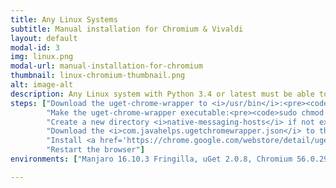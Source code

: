```yaml
---
title: Any Linux Systems
subtitle: Manual installation for Chromium & Vivaldi
layout: default
modal-id: 3
img: linux.png
modal-url: manual-installation-for-chromium
thumbnail: linux-chromium-thumbnail.png
alt: image-alt
description: Any Linux system with Python 3.4 or latest must be able to run uget-chrome-wrapper. To integrate uGet with <strong>Chromium & Vivaldi</strong>, follow the steps given below.
steps: ["Download the uget-chrome-wrapper to <i>/usr/bin</i>:<pre><code>sudo wget https://raw.githubusercontent.com/slgobinath/uget-chrome-wrapper/master/uget-chrome-wrapper/bin/uget-chrome-wrapper --output-document /usr/bin/uget-chrome-wrapper</code></pre>",
		"Make the uget-chrome-wrapper executable:<pre><code>sudo chmod +x /usr/bin/uget-chrome-wrapper</code></pre>",
		"Create a new directory <i>native-messaging-hosts</i> if not exists (This path is common for both Chromium and Vivaldi):<pre><code>sudo mkdir -p /etc/chromium/native-messaging-hosts</code></pre>",
		"Download the <i>com.javahelps.ugetchromewrapper.json</i> to that directory:<pre><code>sudo wget https://raw.githubusercontent.com/slgobinath/uget-chrome-wrapper/master/uget-chrome-wrapper/conf/com.javahelps.ugetchromewrapper.json --output-document /etc/chromium/native-messaging-hosts/com.javahelps.ugetchromewrapper.json</code></pre>",
		"Install <a href='https://chrome.google.com/webstore/detail/uget-integration/efjgjleilhflffpbnkaofpmdnajdpepi'>uGet Integration</a> extension to your browser",
		"Restart the browser"]
environments: ["Manjaro 16.10.3 Fringilla, uGet 2.0.8, Chromium 56.0.2924.87"]

---
```

